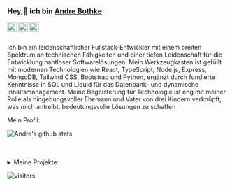### Hey,👋 ich bin [Andre Bothke](https://abothke.github.io)

<a href="https://www.linkedin.com/in/apurv-shah/">
  <img align="left" alt="Apurv's LinkdeIN" width="22px" src="https://cdn.jsdelivr.net/npm/simple-icons@v3/icons/linkedin.svg" />
</a>
<a href="https://leetcode.com/apurvshah123/">
  <img align="left" alt="Apurv's Leetcode" width="22px" src="https://cdn.jsdelivr.net/npm/simple-icons@v3/icons/leetcode.svg" />
</a>
<a href="https://medium.com/@apurvshah2604">
  <img align="left" alt="Apurv's Leetcode" width="22px" src="https://cdn.jsdelivr.net/npm/simple-icons@v3/icons/medium.svg"/>
</a>
<br />
<br />

<div>
 <p>

Ich bin ein leidenschaftlicher Fullstack-Entwickler mit einem breiten Spektrum an technischen Fähigkeiten und einer tiefen Leidenschaft für die Entwicklung nahtloser Softwarelösungen. Mein Werkzeugkasten ist gefüllt mit modernen Technologien wie React, TypeScript, Node.js, Express, MongoDB, Tailwind CSS, Bootstrap und Python, ergänzt durch fundierte Kenntnisse in SQL und Liquid für das Datenbank- und dynamische Inhaltsmanagement. Meine Begeisterung für Technologie ist eng mit meiner Rolle als hingebungsvoller Ehemann und Vater von drei Kindern verknüpft, was mich antreibt, bedeutungsvolle Lösungen zu schaffen

</h4>
</div>

<div><p>Mein Profil: </p></div>

![Andre's github stats](https://github-readme-stats.vercel.app/api?username=abothke&show_icons=true)
<br />
<br />
<br />

<details>
<summary>
Meine Projekte:</summary>

<br />

[![ReadMe Card](https://github-readme-stats.vercel.app/api/pin/?username=abothke&repo=pokemon-react-api)](https://github.com/abothke/pokemon-react-api)
[![ReadMe Card](https://github-readme-stats.vercel.app/api/pin/?username=abothke&repo=weather-app-react)](https://github.com/abothke/weather-app-react)
[![ReadMe Card](https://github-readme-stats.vercel.app/api/pin/?username=ChiragJhawar&repo=projekt_movieDB_react)](https://github.com/abothke/projekt_movieDB_react)

<br />

![picture](https://raw.githubusercontent.com/saadeghi/saadeghi/master/dino.gif)

</details>

![visitors](https://visitor-badge.laobi.icu/badge?page_id=abothke.abothke)
